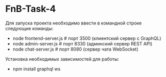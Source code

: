 # FnB-Task-4
Для запуска проекта необходимо ввести в командной строке следующие команды:
* node frontend-server.js # порт 3500 (клиентский сервер с GraphQL)
* node admin-server.js # порт 8330 (админский сервер REST API)
* node chat-server.js # порт 8080 (сервер чата WebSocket)

Установка необходимых зависимостей для работы:
* npm install graphql ws